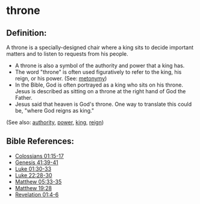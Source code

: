 # throne #

## Definition: ##

A throne is a specially-designed chair where a king sits to decide important matters and to listen to requests from his people.

* A throne is also a symbol of the authority and power that a king has.
* The word "throne" is often used figuratively to refer to the king, his reign, or his power. (See: [metonymy](https://git.door43.org/Door43/en-ta-translate-vol2/src/master/content/figs_metonymy.md)) 
* In the Bible, God is often portrayed as a king who sits on his throne. Jesus is described as sitting on a throne at the right hand of God the Father.
* Jesus said that heaven is God's throne. One way to translate this could be, "where God reigns as king."

(See also: [authority](../kt/authority.md), [power](../kt/power.md), [king](../other/king.md), [reign](../other/reign.md))

## Bible References: ##

* [Colossians 01:15-17](https://door43.org/en/bible/notes/col/01/15)
* [Genesis 41:39-41](https://door43.org/en/bible/notes/gen/41/39)
* [Luke 01:30-33](https://door43.org/en/bible/notes/luk/01/30)
* [Luke 22:28-30](https://door43.org/en/bible/notes/luk/22/28)
* [Matthew 05:33-35](https://door43.org/en/bible/notes/mat/05/33)
* [Matthew 19:28](https://door43.org/en/bible/notes/mat/19/28)
* [Revelation 01:4-6](https://door43.org/en/bible/notes/rev/01/04)
